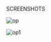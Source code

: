 SCREENSHOTS

![op](https://user-images.githubusercontent.com/93269830/149619607-7b82e99f-ce5f-49f5-83b0-9c2fbbf4bacf.png)


![op1](https://user-images.githubusercontent.com/93269830/149619613-d245eba1-7b3f-436a-89c9-63b87125db24.png)


